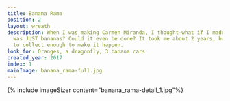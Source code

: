 ```yaml
---
title: Banana Rama
position: 2
layout: wreath
description: When I was making Carmen Miranda, I thought—what if I made a wreath that
  was JUST bananas? Could it even be done? It took me about 2 years, but I was able
  to collect enough to make it happen.
look_for: Oranges, a dragonfly, 3 banana cars
created_year: 2017
index: 1
mainImage: banana_rama-full.jpg
---
```


{% include imageSizer content="banana_rama-detail_1.jpg"%}
